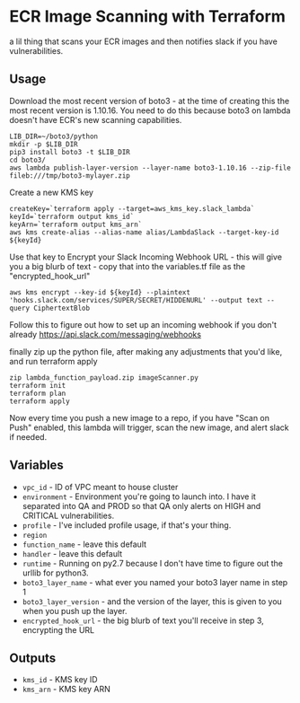 # ECR Image Scanning with Terraform 

a lil thing that scans your ECR images and then notifies slack if you have vulnerabilities. 

## Usage

Download the most recent version of boto3 - at the time of creating this the most recent version is 1.10.16.
You need to do this because boto3 on lambda doesn't have ECR's new scanning capabilities. 
```console
LIB_DIR=~/boto3/python
mkdir -p $LIB_DIR
pip3 install boto3 -t $LIB_DIR
cd boto3/
aws lambda publish-layer-version --layer-name boto3-1.10.16 --zip-file fileb:///tmp/boto3-mylayer.zip
```

Create a new KMS key 
```console
createKey=`terraform apply --target=aws_kms_key.slack_lambda`
keyId=`terraform output kms_id`
keyArn=`terraform output kms_arn`
aws kms create-alias --alias-name alias/LambdaSlack --target-key-id ${keyId}

```

Use that key to Encrypt your Slack Incoming Webhook URL - this will give you a big blurb of text - copy that into the variables.tf file as the "encrypted_hook_url"
```console
aws kms encrypt --key-id ${keyId} --plaintext 'hooks.slack.com/services/SUPER/SECRET/HIDDENURL' --output text --query CiphertextBlob
```
Follow this to figure out how to set up an incoming webhook if you don't already 
https://api.slack.com/messaging/webhooks

finally zip up the python file, after making any adjustments that you'd like, and run terraform apply
```console
zip lambda_function_payload.zip imageScanner.py
terraform init
terraform plan 
terraform apply
```

Now every time you push a new image to a repo, if you have "Scan on Push" enabled, this lambda will trigger, scan the new image, and alert slack if needed. 


## Variables

- `vpc_id` - ID of VPC meant to house cluster
- `environment` - Environment you're going to launch into. I have it separated into QA and PROD so that QA only alerts on HIGH and CRITICAL vulnerabilities.
- `profile` - I've included profile usage, if that's your thing.
- `region` 
- `function_name` - leave this default
- `handler` - leave this default
- `runtime` - Running on py2.7 because I don't have time to figure out the urllib for python3.
- `boto3_layer_name` - what ever you named your boto3 layer name in step 1
- `boto3_layer_version` - and the version of the layer, this is given to you when you push up the layer. 
- `encrypted_hook_url` - the big blurb of text you'll receive in step 3, encrypting the URL

## Outputs

- `kms_id` - KMS key ID
- `kms_arn` - KMS key ARN
